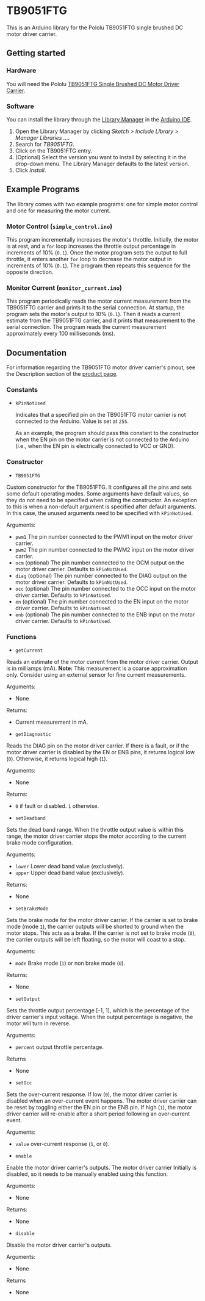 
# TB9051FTG
This is an Arduino library for the Pololu TB9051FTG single brushed DC motor driver carrier.

## Getting started
### Hardware
You will need the Pololu [TB9051FTG Single Brushed DC Motor Driver Carrier](https://www.pololu.com/product/2997).

### Software
You can install the library through the [LIbrary Manager](https://www.arduino.cc/en/guide/libraries) in the [Arduino IDE](https://www.arduino.cc/en/Main/Software).

1. Open the Library Manager by clicking _Sketch > Include LIbrary > Manager Libraries ..._.
2. Search for _TB9051FTG_.
3. Click on the TB9051FTG entry.
4. (Optional) Select the version you want to install by selecting it in the drop-down menu. The Library Manager defaults to the latest version.
5. Click _Install_.

## Example Programs
The library comes with two example programs: one for simple motor control and one for measuring the motor current.

### Motor Control (`simple_control.ino`)
This program incrementally increases the motor's throttle. Initially, the motor is at rest, and a `for` loop increases the throttle output percentage in increments of 10% (`0.1`). Once the motor program sets the output to full throttle, it enters another `for` loop to decrease the motor output in increments of 10% (`0.1`). The program then repeats this sequence for the opposite direction.

### Monitor Current (`monitor_current.ino`)
This program periodically reads the motor current measurement from the TB9051FTG carrier and prints it to the serial connection. At startup, the program sets the motor's output to 10% (`0.1`). Then it reads a current estimate from the TB9051FTG carrier, and it prints that measurement to the serial connection. The program reads the current measurement approximately every 100 milliseconds (ms).

## Documentation
For information regarding the TB9051FTG motor driver carrier's pinout, see the Description section of the [product page](https://www.pololu.com/product/2997).

### Constants
* `kPinNotUsed`

   Indicates that a specified pin on the TB9051FTG motor carrier is not connected to the Arduino. Value is set at `255`.

   As an example, the program should pass this constant to the constructor when the EN pin on the motor carrier is not connected to the Arduino (i.e., when the EN pin is electrically connected to VCC or GND).

### Constructor
* `TB9051FTG`

 Custom constructor for the TB9051FTG. It configures all the pins and sets some default operating modes. Some arguments have default values, so they do not need to be specified when calling the constructor. An exception to this is when a non-default argument is specified after default arguments. In this case, the unused arguments need to be specified with `kPinNotUsed`.

 Arguments:
 * `pwm1` The pin number connected to the PWM1 input on the motor driver carrier.
 * `pwm2` The pin number connected to the PWM2 input on the motor driver carrier.
 * `ocm` (optional) The pin number connected to the OCM output on the motor driver carrier. Defaults to `kPinNotUsed`.
 * `diag` (optional) The pin number connected to the DIAG output on the motor driver carrier. Defaults to `kPinNotUsed`.
 * `occ` (optional) The pin number connected to the OCC input on the motor driver carrier. Defaults to `kPinNotUsed`.
 * `en` (optional) The pin number connected to the EN input on the motor driver carrier. Defaults to `kPinNotUsed`.
 * `enb` (optional) The pin number connected to the ENB input on the motor driver carrier. Defaults to `kPinNotUsed`.

### Functions
* `getCurrent`

 Reads an estimate of the motor current from the motor driver carrier. Output is in milliamps (mA). **Note:** This measurement is a coarse approximation only. Consider using an external sensor for fine current measurements.

 Arguments:
 * None

 Returns:
 * Current measurement in mA.


* `getDiagnostic`

 Reads the DIAG pin on the motor driver carrier. If there is a fault, or if the motor driver carrier is disabled by the EN or ENB pins, it returns logical low (`0`). Otherwise, it returns logical high (`1`).

 Arguments:
 * None

 Returns:
 * `0` if fault or disabled. `1` otherwise.


* `setDeadband`

 Sets the dead band range. When the throttle output value is within this range, the motor driver carrier stops the motor according to the current brake mode configuration.

 Arguments:
 * `lower` Lower dead band value (exclusively).
 * `upper` Upper dead band value (exclusively).

 Returns:
 * None


* `setBrakeMode`

 Sets the brake mode for the motor driver carrier. If the carrier is set to brake mode (mode `1`), the carrier outputs will be shorted to ground when the motor stops. This acts as a brake. If the carrier is not set to brake mode (`0`), the carrier outputs will be left floating, so the motor will coast to a stop.

 Arguments:
 * `mode` Brake mode (`1`) or non brake mode (`0`).

 Returns:
 * None


* `setOutput`

 Sets the throttle output percentage [-1, 1], which is the percentage of the driver carrier's input voltage. When the output percentage is negative, the motor will turn in reverse.

 Arguments:
 * `percent` output throttle percentage.

 Returns
 * None


* `setOcc`

 Sets the over-current response. If low (`0`), the motor driver carrier is disabled when an over-current event happens. The motor driver carrier can be reset by toggling either the EN pin or the ENB pin. If high (`1`), the motor driver carrier will re-enable after a short period following an over-current event.

 Arguments:
 * `value` over-current response (`1`, or `0`).


* `enable`

 Enable the motor driver carrier's outputs. The motor driver carrier Initially is disabled, so it needs to be manually enabled using this function.

 Arguments:
 * None

 Returns:
 * None


* `disable`

 Disable the motor driver carrier's outputs.

 Arguments:
 * None

 Returns
 * None
